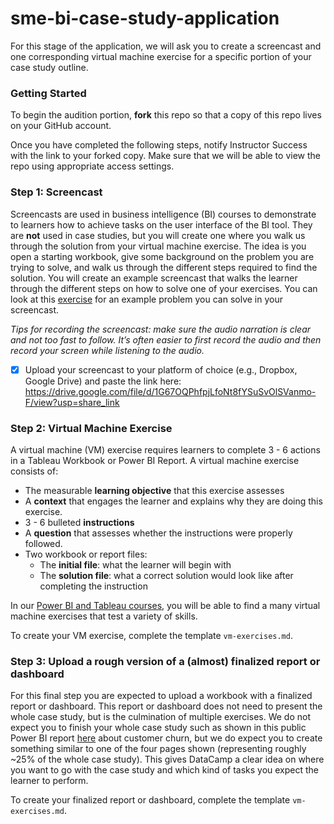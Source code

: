 # sme-bi-case-study-application
For this stage of the application, we will ask you to create a screencast and one corresponding virtual machine exercise for a specific portion of your case study outline. 

### Getting Started 

To begin the audition portion, **fork** this repo so that a copy of this repo lives on your GitHub account.

Once you have completed the following steps, notify Instructor Success with the link to your forked copy. Make sure that we will be able to view the repo using appropriate access settings.

### Step 1: Screencast

Screencasts are used in business intelligence (BI) courses to demonstrate to learners how to achieve tasks on the user interface of the BI tool. They are **not** used in case studies, but you will create one where you walk us through the solution from your virtual machine exercise. The idea is you open a starting workbook, give some background on the problem you are trying to solve, and walk us through the different steps required to find the solution. You will create an example screencast that walks the learner through the different steps on how to solve one of your exercises. You can look at this [exercise](https://campus.datacamp.com/courses/case-study-analyzing-customer-churn-in-tableau/exploratory-analysis-1?ex=4) for an example problem you can solve in your screencast.
 
 *Tips for recording the screencast: make sure the audio narration is clear and not too fast to follow. It’s often easier to first record the audio and then record your screen while listening to the audio.* 

- [X] Upload your screencast to your platform of choice (e.g., Dropbox, Google Drive) and paste the link here: https://drive.google.com/file/d/1G67OQPhfpjLfoNt8fYSuSvOlSVanmo-F/view?usp=share_link

### Step 2: Virtual Machine Exercise

A virtual machine (VM) exercise requires learners to complete 3 - 6 actions in a Tableau Workbook or Power BI Report. A virtual machine exercise consists of:

- The measurable **learning objective** that this exercise assesses
- A **context** that engages the learner and explains why they are doing this exercise.
- 3 - 6 bulleted **instructions**
- A **question** that assesses whether the instructions were properly followed.
- Two workbook or report files:
  - The **initial file**: what the learner will begin with
  - The **solution file**: what a correct solution would look like after completing the instruction

In our [Power BI and Tableau courses](https://learn.datacamp.com/courses?technologies=Tableau&technologies=Power%20BI), you will be able to find a many virtual machine exercises that test a variety of skills.

To create your VM exercise, complete the template `vm-exercises.md`. 

### Step 3: Upload a rough version of a (almost) finalized report or dashboard
For this final step you are expected to upload a workbook with a finalized report or dashboard. This report or dashboard does not need to present the whole case study, but is the culmination of multiple exercises. We do not expect you to finish your whole case study such as shown in this public Power BI report [here](https://app.powerbi.com/view?r=eyJrIjoiMGE2OWRmOTgtMmY3Yy00YTJkLWEyY2EtODE0Y2EwN2EyMGVlIiwidCI6IjlhYWU1Yjg3LTU4NDQtNDAzMS04MGEyLWVhZDE0NjNlNzNiNiIsImMiOjN9&pageName=ReportSection0da0007f61773311eb77) about customer churn, but we do expect you to create something similar to one of the four pages shown (representing roughly ~25% of the whole case study). This gives DataCamp a clear idea on where you want to go with the case study and which kind of tasks you expect the learner to perform.  

To create your finalized report or dashboard, complete the template `vm-exercises.md`. 
